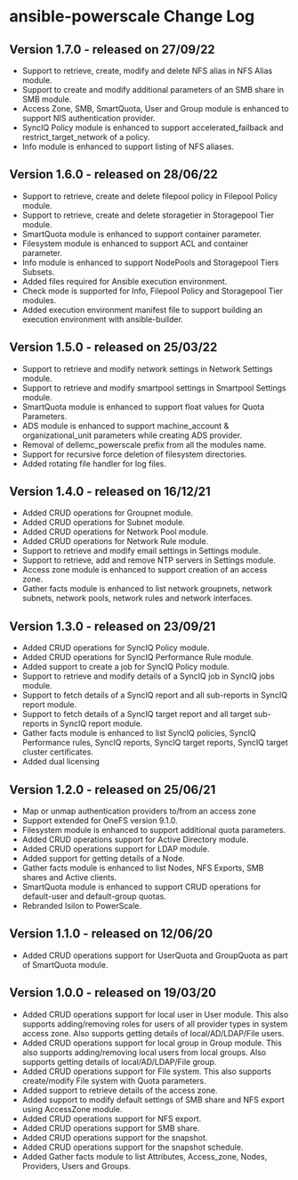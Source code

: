# ansible-powerscale Change Log
## Version 1.7.0 - released on 27/09/22
- Support to retrieve, create, modify and delete NFS alias in NFS Alias module.
- Support to create and modify additional parameters of an SMB share in SMB module.
- Access Zone, SMB, SmartQuota, User and Group module is enhanced to support NIS authentication provider.
- SyncIQ Policy module is enhanced to support accelerated_failback and restrict_target_network of a policy.
- Info module is enhanced to support listing of NFS aliases.

## Version 1.6.0 - released on 28/06/22
- Support to retrieve, create and delete filepool policy in Filepool Policy module.
- Support to retrieve, create and delete storagetier in Storagepool Tier module.
- SmartQuota module is enhanced to support container parameter.
- Filesystem module is enhanced to support ACL and container parameter.
- Info module is enhanced to support NodePools and Storagepool Tiers Subsets.
- Added files required for Ansible execution environment.
- Check mode is supported for Info, Filepool Policy and Storagepool Tier modules.
- Added execution environment manifest file to support building an execution environment with ansible-builder.

## Version 1.5.0 - released on 25/03/22
- Support to retrieve and modify network settings in Network Settings module.
- Support to retrieve and modify smartpool settings in Smartpool Settings module.
- SmartQuota module is enhanced to support float values for Quota Parameters.
- ADS module is enhanced to support machine_account & organizational_unit parameters while creating ADS provider.
- Removal of dellemc_powerscale prefix from all the modules name.
- Support for recursive force deletion of filesystem directories.
- Added rotating file handler for log files.

## Version 1.4.0 - released on 16/12/21
- Added CRUD operations for Groupnet module.
- Added CRUD operations for Subnet module.
- Added CRUD operations for Network Pool module.
- Added CRUD operations for Network Rule module.
- Support to retrieve and modify email settings in Settings module.
- Support to retrieve, add and remove NTP servers in Settings module.
- Access zone module is enhanced to support creation of an access zone.
- Gather facts module is enhanced to list network groupnets, network subnets, network pools, network rules and network interfaces.

## Version 1.3.0 - released on 23/09/21
- Added CRUD operations for SyncIQ Policy module.
- Added CRUD operations for SyncIQ Performance Rule module.
- Added support to create a job for SyncIQ Policy module.
- Support to retrieve and modify details of a SyncIQ job in SyncIQ jobs module.
- Support to fetch details of a SyncIQ report and all sub-reports in SyncIQ report module.
- Support to fetch details of a SyncIQ target report and all target sub-reports in SyncIQ report module.
- Gather facts module is enhanced to list SyncIQ policies, SyncIQ Performance rules, SyncIQ reports, SyncIQ target reports, SyncIQ target cluster certificates. 
- Added dual licensing

## Version 1.2.0 - released on 25/06/21
- Map or unmap authentication providers to/from an access zone
- Support extended for OneFS version 9.1.0.
- Filesystem module is enhanced to support additional quota parameters.
- Added CRUD operations support for Active Directory module.
- Added CRUD operations support for LDAP module.
- Added support for getting details of a Node.
- Gather facts module is enhanced to list Nodes, NFS Exports, SMB shares and Active clients.
- SmartQuota module is enhanced to support CRUD operations for default-user and default-group quotas.
- Rebranded Isilon to PowerScale.

## Version 1.1.0 - released on 12/06/20
- Added CRUD operations support for UserQuota and GroupQuota as part of SmartQuota module.

## Version 1.0.0 - released on 19/03/20
- Added CRUD operations support for local user in User module. This also supports adding/removing roles for users of all provider types in system access zone. Also supports getting details of local/AD/LDAP/File users.
- Added CRUD operations support for local group in Group module. This also supports adding/removing local users from local groups. Also supports getting details of local/AD/LDAP/File group.
- Added CRUD operations support for File system. This also supports create/modify File system with Quota parameters.
- Added support to retrieve details of the access zone.
- Added support to modify default settings of SMB share and NFS export using AccessZone module.
- Added CRUD operations support for NFS export.
- Added CRUD operations support for SMB share.
- Added CRUD operations support for the snapshot.
- Added CRUD operations support for the snapshot schedule.
- Added Gather facts module to list Attributes, Access_zone, Nodes, Providers, Users and Groups.